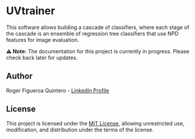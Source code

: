 # UVtrainer
This software allows building a cascade of classifiers, where each stage of the cascade is an ensemble of regression tree classifiers that use NPD features for image evaluation.

**⚠️ Note:** The documentation for this project is currently in progress. Please check back later for updates.

## Author
Roger Figueroa Quintero - [LinkedIn Profile](https://www.linkedin.com/in/roger-figueroa-quintero/)

## License
This project is licensed under the [MIT License](LICENSE.md), allowing unrestricted use, modification, and distribution under the terms of the license.


